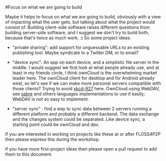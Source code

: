 #Focus on what we are going to build

Maybe it helps to focus on what we are going to build, obviously with
a view of impacting what the user gets, but talking about what the
project would consist of. Building client-side software raises
different questions from building server-side software, and I suggest
we don't try to build both, because that's twice as much work. :) So
some project ideas:

* "private sharing": add support for unguessable URLs to an existing
publishing tool. Maybe syndicate to a Twitter DM, or to email?

* "device sync": An app on each device, and a simplistic file server
in the middle. I would suggest we first look at what people already
use, and at least in my friends circle, I think ownCloud is the
overwhelming market leader here. The ownCloud client for desktop and
for Android already exist, so let's see if we can make more personal
servers compatible with those clients? Trying to avoid [xkcd-927](http://xkcd.com/927/)  here. 
OwnCloud using WebDAV, see [sabre](http://sabre.io/) and others languages implementations to use it easily; WebDAV is not so easy to implement.

* "server sync" : find a way to sync data between 2 servers running a different platform and probably a different backend. The data exchange and the changes system could be separated.
Like device sync, a starting point could be ownCloud and dav.

If you are interested in working on projects like these at or after
FLOSS4P2P then please express this during the workshop.

If you have more first-project ideas then please open a pull request
to add them to this document.
